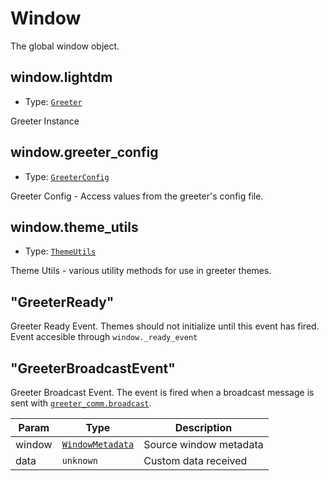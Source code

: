 # Window

The global window object.

## window.lightdm

- Type: [`Greeter`](Greeter)

Greeter Instance

## window.greeter_config

- Type: [`GreeterConfig`](GreeterConfig)

Greeter Config - Access values from the greeter's config file.

## window.theme_utils

- Type: [`ThemeUtils`](ThemeUtils)

Theme Utils - various utility methods for use in greeter themes.

## "GreeterReady"

Greeter Ready Event. Themes should not initialize until this event has fired.
Event accesible through `window._ready_event`

## "GreeterBroadcastEvent"

Greeter Broadcast Event. The event is fired when a broadcast message is sent
with [`greeter_comm.broadcast`](GreeterComm#greeter-comm-broadcast).

| Param  | Type                               | Description            |
| ------ | ---------------------------------- | ---------------------- |
| window | [`WindowMetadata`](WindowMetadata) | Source window metadata |
| data   | `unknown`                          | Custom data received   |
